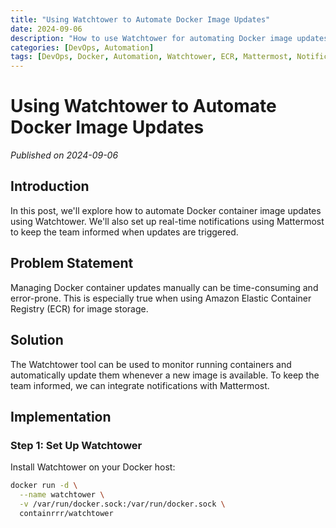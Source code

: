 ```yaml
---
title: "Using Watchtower to Automate Docker Image Updates"
date: 2024-09-06
description: "How to use Watchtower for automating Docker image updates with notifications in Mattermost."
categories: [DevOps, Automation]
tags: [DevOps, Docker, Automation, Watchtower, ECR, Mattermost, Notifications]
---
```


# Using Watchtower to Automate Docker Image Updates

*Published on 2024-09-06*

## Introduction

In this post, we'll explore how to automate Docker container image updates using Watchtower. We'll also set up real-time notifications using Mattermost to keep the team informed when updates are triggered.

## Problem Statement

Managing Docker container updates manually can be time-consuming and error-prone. This is especially true when using Amazon Elastic Container Registry (ECR) for image storage.

## Solution

The Watchtower tool can be used to monitor running containers and automatically update them whenever a new image is available. To keep the team informed, we can integrate notifications with Mattermost.

## Implementation

### Step 1: Set Up Watchtower

Install Watchtower on your Docker host:

``` bash
docker run -d \
  --name watchtower \
  -v /var/run/docker.sock:/var/run/docker.sock \
  containrrr/watchtower
```